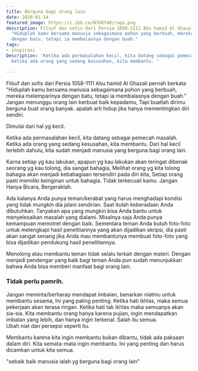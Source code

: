 ```yaml
---
title: Berguna bagi orang lain
date: 2020-01-14
featured_image: https://i.ibb.co/N7GRf40/ragu.png
description: Filsuf dan sofis dari Persia 1058-1111 Abu hamid Al Ghazali pernah berkata
  "Hiduplah kamu bersama manusia sebagaimana pohon yang berbuah, mereka melemparinya
  dengan batu, tetapi ia membalasnya dengan buah."
tags:
- inspirasi
Description: 'Ketika ada permasalahan kecil, kita datang sebagai pemecah masalah.
  Ketika ada orang yang sedang kesusahan, kita membantu. '

---
```

Filsuf dan sofis dari Persia 1058-1111 Abu hamid Al Ghazali pernah berkata "Hiduplah kamu bersama manusia sebagaimana pohon yang berbuah, mereka melemparinya dengan batu, tetapi ia membalasnya dengan buah." Jangan menunggu orang lain berbuat baik kepadamu, Tapi buatlah dirimu berguna buat orang banyak. apalah arti hidup jika hanya mementingkan diri sendiri.

Dimulai dari hal yg kecil.

Ketika ada permasalahan kecil, kita datang sebagai pemecah masalah. Ketika ada orang yang sedang kesusahan, kita membantu. Dari hal kecil terlebih dahulu, kita sudah menjadi manusia yang berguna bagi orang lain.

Karna setiap yg kau lakukan, apapun yg kau lakukan akan teringat dibenak seorang yg kau tolong, dia sangat bahagia, Melihat orang yg kita tolong bahagia akan menjadi kebahagiaan tersendiri pada diri kita, Setiap orang pasti memiliki keinginan untuk bahagia. Tidak terkecuali kamu.
Jangan Hanya Bicara, Bergeraklah.

Ada kalanya Anda punya teman/kerabat yang harus menghadapi kondisi yang tidak mungkin dia jalani sendirian. Saat itulah keberadaan Anda dibutuhkan. Tanyakan apa yang mungkin bisa Anda bantu untuk menyelesaikan masalah yang dialami. Misalnya saja Anda punya kemampuan memotret dengan baik. Sementara teman Anda butuh foto-foto untuk melengkapi hasil penelitiannya yang akan dijadikan skripsi, dia pasti akan sangat senang jika Anda mau membantunya membuat foto-foto yang bisa dijadikan pendukung hasil penelitiannya.<br>

Menolong atau membantu teman tidak selalu terkait dengan materi. Dengan menjadi pendengar yang baik bagi teman Anda pun sudah menunjukkan bahwa Anda bisa memberi manfaat bagi orang lain.

### Tidak perlu pamrih.

Jangan meminta/berharap mendapat imbalan, benarkan niatmu untuk membantu sesama, Ini yang paling penting. Ketika hati ikhlas, maka semua pekerjaan akan terasa ringan. Ketika hati tak ikhlas maka semuanya akan sia-sia. Kita membantu orang hanya karena pujian, ingin mendapatkan imbalan yang lebih, dan hanya ingin terkenal. Salah itu semua.<br>
Ubah niat dan persepsi seperti itu.

Membantu karena kita ingin membantu bukan dibantu, tidak ada paksaan dalam diri. Kita semata-mata ingin membantu. Ini yang penting dan harus dicamkan untuk kita semua.<br>

"sebaik baik manusia ialah yg berguna bagi orang lain"